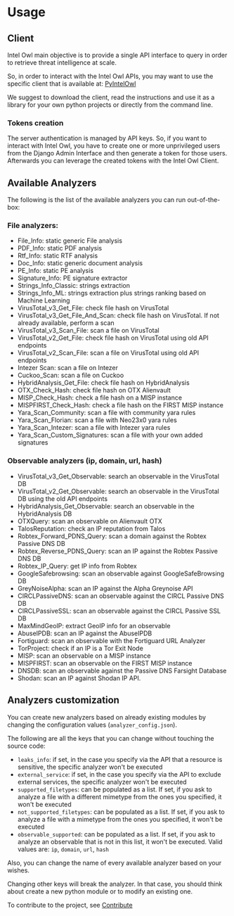 # Usage

## Client
Intel Owl main objective is to provide a single API interface to query in order to retrieve threat intelligence at scale.

So, in order to interact with the Intel Owl APIs, you may want to use the specific client that is available at: [PyIntelOwl](https://github.com/mlodic/pyintelowl)

We suggest to download the client, read the instructions and use it as a library for your own python projects or directly from the command line.

### Tokens creation
The server authentication is managed by API keys. So, if you want to interact with Intel Owl, you have to create one or more unprivileged users from the Django Admin Interface and then generate a token for those users.
Afterwards you can leverage the created tokens with the Intel Owl Client.


## Available Analyzers

The following is the list of the available analyzers you can run out-of-the-box:

### File analyzers:
* File_Info: static generic File analysis
* PDF_Info: static PDF analysis
* Rtf_Info: static RTF analysis
* Doc_Info: static generic document analysis
* PE_Info: static PE analysis
* Signature_Info: PE signature extractor
* Strings_Info_Classic: strings extraction
* Strings_Info_ML: strings extraction plus strings ranking based on Machine Learning
* VirusTotal_v3_Get_File: check file hash on VirusTotal
* VirusTotal_v3_Get_File_And_Scan: check file hash on VirusTotal. If not already available, perform a scan
* VirusTotal_v3_Scan_File: scan a file on VirusTotal
* VirusTotal_v2_Get_File: check file hash on VirusTotal using old API endpoints
* VirusTotal_v2_Scan_File: scan a file on VirusTotal using old API endpoints
* Intezer Scan: scan a file on Intezer
* Cuckoo_Scan: scan a file on Cuckoo
* HybridAnalysis_Get_File: check file hash on HybridAnalysis
* OTX_Check_Hash: check file hash on OTX Alienvault
* MISP_Check_Hash: check a file hash on a MISP instance
* MISPFIRST_Check_Hash: check a file hash on the FIRST MISP instance
* Yara_Scan_Community: scan a file with community yara rules
* Yara_Scan_Florian: scan a file with Neo23x0 yara rules
* Yara_Scan_Intezer: scan a file with Intezer yara rules
* Yara_Scan_Custom_Signatures: scan a file with your own added signatures


### Observable analyzers (ip, domain, url, hash)
* VirusTotal_v3_Get_Observable: search an observable in the VirusTotal DB
* VirusTotal_v2_Get_Observable: search an observable in the VirusTotal DB using the old API endpoints
* HybridAnalysis_Get_Observable: search an observable in the HybridAnalysis DB
* OTXQuery: scan an observable on Alienvault OTX
* TalosReputation: check an IP reputation from Talos
* Robtex_Forward_PDNS_Query: scan a domain against the Robtex Passive DNS DB
* Robtex_Reverse_PDNS_Query: scan an IP against the Robtex Passive DNS DB
* Robtex_IP_Query: get IP info from Robtex
* GoogleSafebrowsing: scan an observable against GoogleSafeBrowsing DB
* GreyNoiseAlpha: scan an IP against the Alpha Greynoise API
* CIRCLPassiveDNS: scan an observable against the CIRCL Passive DNS DB
* CIRCLPassiveSSL: scan an observable against the CIRCL Passive SSL DB
* MaxMindGeoIP: extract GeoIP info for an observable
* AbuseIPDB: scan an IP against the AbuseIPDB
* Fortiguard: scan an observable with the Fortiguard URL Analyzer
* TorProject: check if an IP is a Tor Exit Node
* MISP: scan an observable on a MISP instance
* MISPFIRST: scan an observable on the FIRST MISP instance
* DNSDB: scan an observable against the Passive DNS Farsight Database
* Shodan: scan an IP against Shodan IP API. 

## Analyzers customization
You can create new analyzers based on already existing modules by changing the configuration values (`analyzer_config.json`).

The following are all the keys that you can change without touching the source code:
* `leaks_info`: if set, in the case you specify via the API that a resource is sensitive, the specific analyzer won't be executed
* `external_service`: if set, in the case you specify via the API to exclude external services, the specific analyzer won't be executed
* `supported_filetypes`: can be populated as a list. If set, if you ask to analyze a file with a different mimetype from the ones you specified, it won't be executed
* `not_supported_filetypes`: can be populated as a list. If set, if you ask to analyze a file with a mimetype from the ones you specified, it won't be executed
* `observable_supported`: can be populated as a list. If set, if you ask to analyze an observable that is not in this list, it won't be executed. Valid values are: `ip`, `domain`, `url`, `hash`

Also, you can change the name of every available analyzer based on your wishes.

Changing other keys will break the analyzer. In that case, you should think about create a new python module or to modify an existing one.

To contribute to the project, see [Contribute](./Contribute.md)









